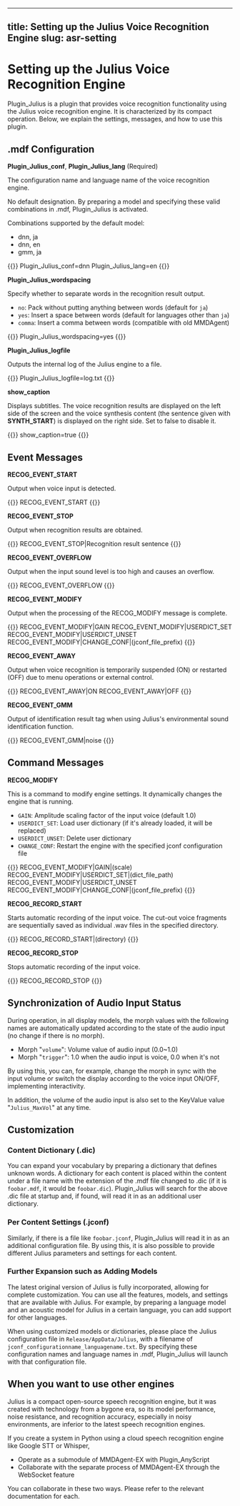 

---
title: Setting up the Julius Voice Recognition Engine
slug: asr-setting
---

# Setting up the Julius Voice Recognition Engine

Plugin_Julius is a plugin that provides voice recognition functionality using the Julius voice recognition engine. It is characterized by its compact operation. Below, we explain the settings, messages, and how to use this plugin.

## .mdf Configuration

**Plugin_Julius_conf**, **Plugin_Julius_lang** (Required)

The configuration name and language name of the voice recognition engine.

No default designation. By preparing a model and specifying these valid combinations in .mdf, Plugin_Julius is activated.

Combinations supported by the default model:

- dnn, ja
- dnn, en
- gmm, ja

{{<mdf>}}
Plugin_Julius_conf=dnn
Plugin_Julius_lang=en
{{</mdf>}}

**Plugin_Julius_wordspacing**

Specify whether to separate words in the recognition result output.

- `no`: Pack without putting anything between words (default for `ja`)
- `yes`: Insert a space between words (default for languages other than `ja`)
- `comma`: Insert a comma between words (compatible with old MMDAgent)

{{<mdf>}}
Plugin_Julius_wordspacing=yes
{{</mdf>}}

**Plugin_Julius_logfile**

Outputs the internal log of the Julius engine to a file.

{{<mdf>}}
Plugin_Julius_logfile=log.txt
{{</mdf>}}

**show_caption**

Displays subtitles. The voice recognition results are displayed on the left side of the screen and the voice synthesis content (the sentence given with **SYNTH_START**) is displayed on the right side. Set to false to disable it.

{{<mdf>}}
show_caption=true
{{</mdf>}}

## Event Messages

**RECOG_EVENT_START**

Output when voice input is detected.

{{<message>}}
RECOG_EVENT_START
{{</message>}}

**RECOG_EVENT_STOP**

Output when recognition results are obtained.

{{<message>}}
RECOG_EVENT_STOP|Recognition result sentence
{{</message>}}

**RECOG_EVENT_OVERFLOW**

Output when the input sound level is too high and causes an overflow.

{{<message>}}
RECOG_EVENT_OVERFLOW
{{</message>}}

**RECOG_EVENT_MODIFY**

Output when the processing of the RECOG_MODIFY message is complete.

{{<message>}}
RECOG_EVENT_MODIFY|GAIN
RECOG_EVENT_MODIFY|USERDICT_SET
RECOG_EVENT_MODIFY|USERDICT_UNSET
RECOG_EVENT_MODIFY|CHANGE_CONF|(jconf_file_prefix)
{{</message>}}

**RECOG_EVENT_AWAY**

Output when voice recognition is temporarily suspended (ON) or restarted (OFF) due to menu operations or external control.

{{<message>}}
RECOG_EVENT_AWAY|ON
RECOG_EVENT_AWAY|OFF
{{</message>}}

**RECOG_EVENT_GMM**

Output of identification result tag when using Julius's environmental sound identification function.

{{<message>}}
RECOG_EVENT_GMM|noise
{{</message>}}

## Command Messages

**RECOG_MODIFY**

This is a command to modify engine settings. It dynamically changes the engine that is running.

- `GAIN`: Amplitude scaling factor of the input voice (default 1.0)
- `USERDICT_SET`: Load user dictionary (if it's already loaded, it will be replaced)
- `USERDICT_UNSET`: Delete user dictionary
- `CHANGE_CONF`: Restart the engine with the specified jconf configuration file

{{<message>}}
RECOG_EVENT_MODIFY|GAIN|(scale)
RECOG_EVENT_MODIFY|USERDICT_SET|(dict_file_path)
RECOG_EVENT_MODIFY|USERDICT_UNSET
RECOG_EVENT_MODIFY|CHANGE_CONF|(jconf_file_prefix)
{{</message>}}

**RECOG_RECORD_START**

Starts automatic recording of the input voice. The cut-out voice fragments are sequentially saved as individual .wav files in the specified directory.

{{<message>}}
RECOG_RECORD_START|(directory)
{{</message>}}

**RECOG_RECORD_STOP**

Stops automatic recording of the input voice.

{{<message>}}
RECOG_RECORD_STOP
{{</message>}}

## Synchronization of Audio Input Status

During operation, in all display models, the morph values with the following names are automatically updated according to the state of the audio input (no change if there is no morph).

- Morph "`volume`": Volume value of audio input (0.0~1.0)
- Morph "`trigger`": 1.0 when the audio input is voice, 0.0 when it's not

By using this, you can, for example, change the morph in sync with the input volume or switch the display according to the voice input ON/OFF, implementing interactivity.

In addition, the volume of the audio input is also set to the KeyValue value "`Julius_MaxVol`" at any time.

## Customization

### Content Dictionary (.dic)

You can expand your vocabulary by preparing a dictionary that defines unknown words. A dictionary for each content is placed within the content under a file name with the extension of the .mdf file changed to .dic (if it is `foobar.mdf`, it would be `foobar.dic`). Plugin_Julius will search for the above .dic file at startup and, if found, will read it in as an additional user dictionary.

### Per Content Settings (.jconf)

Similarly, if there is a file like `foobar.jconf`, Plugin_Julius will read it in as an additional configuration file. By using this, it is also possible to provide different Julius parameters and settings for each content.

### Further Expansion such as Adding Models

The latest original version of Julius is fully incorporated, allowing for complete customization. You can use all the features, models, and settings that are available with Julius. For example, by preparing a language model and an acoustic model for Julius in a certain language, you can add support for other languages.

When using customized models or dictionaries, please place the Julius configuration file in `Release/AppData/Julius`, with a filename of `jconf_configurationname_languagename.txt`. By specifying these configuration names and language names in .mdf, Plugin_Julius will launch with that configuration file.

## When you want to use other engines

Julius is a compact open-source speech recognition engine, but it was created with technology from a bygone era, so its model performance, noise resistance, and recognition accuracy, especially in noisy environments, are inferior to the latest speech recognition engines.

If you create a system in Python using a cloud speech recognition engine like Google STT or Whisper,

- Operate as a submodule of MMDAgent-EX with Plugin_AnyScript
- Collaborate with the separate process of MMDAgent-EX through the WebSocket feature

You can collaborate in these two ways. Please refer to the relevant documentation for each.